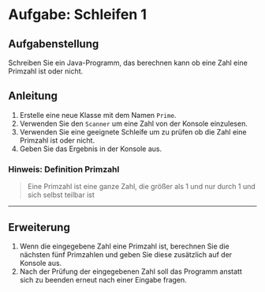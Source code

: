 # Aufgabe: Schleifen 1

## Aufgabenstellung

Schreiben Sie ein Java-Programm, das berechnen kann ob eine Zahl eine Primzahl ist oder nicht.

## Anleitung

1. Erstelle eine neue Klasse mit dem Namen `Prime`.
2. Verwenden Sie den `Scanner` um eine Zahl von der Konsole einzulesen.
3. Verwenden Sie eine geeignete Schleife um zu prüfen ob die Zahl eine Primzahl ist oder nicht.
4. Geben Sie das Ergebnis in der Konsole aus.

### Hinweis: Definition Primzahl

> Eine Primzahl ist eine ganze Zahl, die größer als 1 und nur durch 1 und sich selbst teilbar ist

---

## Erweiterung

1. Wenn die eingegebene Zahl eine Primzahl ist, berechnen Sie die nächsten fünf Primzahlen und geben Sie diese zusätzlich auf der Konsole aus.
2. Nach der Prüfung der eingegebenen Zahl soll das Programm anstatt sich zu beenden erneut nach einer Eingabe fragen.